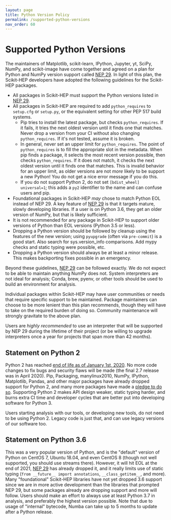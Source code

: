 ```yaml
---
layout: page
title: Python Version Policy
permalink: /supported-python-versions
nav_order: 60
---
```


Supported Python Versions
=========================

The maintainers of Matplotlib, scikit-learn, IPython, Jupyter, yt, SciPy,
NumPy, and scikit-image have come together and agreed on a plan for Python and
NumPy version support called [NEP 29][]. In light of this plan, the Scikit-HEP
developers have adopted the following guidelines for the Scikit-HEP packages.

* All packages in Scikit-HEP must support the Python versions listed in [NEP 29][].
* All packages in Scikit-HEP are required to add `python_requires` to
  `setup.cfg` or `setup.py`, or the equivalent setting for other PEP 517 build
  systems.
    - Pip tries to install the latest package, but checks `python_requires`. If
      it fails, it tries the next oldest version until it finds one that
      matches. Never drop a version from your CI without also changing
      `python_requires`. If it's not tested, assume it is broken.
    - In general, never set an upper limit for `python_requires`. The point of
      `python_requires` is to fill the appropriate slot in the metadata. When
      pip finds a package, it selects the most recent version possible, then
      checks `python_requires`. If it does not match, it checks the next oldest
      version until it finds one that matches. This is invalid behavior for
      an upper limit, as older versions are not _more_ likely to be support a
      new Python! You do not get a nice error message if you do this.
    - If you do not support Python 2, do not set `[bdist_wheel] universal=1`;
      this adds a `py2` identifier to the name and can confuse users and pip.
* Foundational packages in Scikit-HEP _may_ chose to match Python EOL instead of NEP
  29. A key feature of [NEP 29][] is that it targets mature, slowly developing libraries.
  If a user is on Python 3.6, they get an older version of NumPy, but that is
  likely sufficient.
* It is not recommended for any package in Scikit-HEP to support older versions
  of Python than EOL versions (Python 3.5 or less).
* Dropping a Python version should be followed by cleanup using the features of the
  new version; using `pyupgrade` (often via `pre-commit`) is a good start. Also search
  for sys.version_info comparisons. Add mypy checks and static typing were possible, etc.
* Dropping a Python version should always be at least a minor release. This makes
  backporting fixes possible in an emergency.

Beyond these guidelines, [NEP 29][] can be followed exactly. We do not expect to be
able to maintain anything NumPy does not. System interpreters are not ideal for analysis;
Conda, brew, pyenv, or other tools should be used to build an environment for analysis.

Individual packages within Scikit-HEP may have user communities or needs that
require specific support to be maintained. Package maintainers can choose to be
more lenient than this plan recommends, though they will have to take on the
required burden of doing so. Community maintenance will strongly gravitate to the
above plan.

Users are *highly recommended* to use an interpreter that will be supported by
NEP 29 during the lifetime of their project (or be willing to upgrade interpreters
once a year for projects that span more than 42 months).

Statement on Python 2
---------------------

Python 2 has reached [end of life as of January 1st, 2020][py2clock]. No more
code changes to fix bugs and security flaws will be made (the final 2.7 release
was in April 2020). Pip, Packaging, manylinux2010, NumPy, IPython, Matplotlib,
Pandas, and other major packages have already dropped support for Python 2, and
many more packages have made a [pledge to do so][py3statement]. Supporting Python
2 makes API design weaker, static typing harder, and burns extra CI time and
developer cycles that are better put into developing software for Python 3.

Users starting analysis with our tools, or developing new tools, do not need to
be using Python 2. Legacy code is just that, and can use legacy versions of our
software too.

Statement on Python 3.6
-----------------------

This was a very popular version of Python, and is the "default" version of Python
on CentOS 7, Ubuntu 18.04, and even CentOS 8 (though not well supported, you should
use streams there). However, it will hit EOL at the end of 2021, [NEP 29][] has
already dropped it, and it really limits use of static typing
(`from __future__ import annotations`, `__class_getitem__`, and more). Many
"foundational" Scikit-HEP libraries have not yet dropped 3.6 support since we are
in more active development than the libraries that prompted NEP 29, but some
packages already are dropping support and more will follow. Users should make an
effort to always use at least Python 3.7 in analysis, and preferably the highest
version possible. Note that due to usage of "internal" bytecode, Numba can take up
to 5 months to update after a Python release.


[NEP 29]: https://numpy.org/neps/nep-0029-deprecation_policy.html
[py2clock]: https://pythonclock.org
[py3statement]: https://python3statement.org
